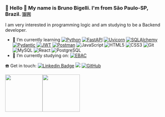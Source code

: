 ### 👋 Hello 👋 My name is Bruno Bigelli. I'm from São Paulo-SP, Brazil. :brazil:


I am very interested in programming logic and am studying to be a Backend developer.


- 🌱 I’m currently learning [![Python](https://img.shields.io/badge/Python-3.9%2B-blue?logo=python&logoColor=white)](https://www.python.org/) [![FastAPI](https://img.shields.io/badge/FastAPI-005571?logo=fastapi&logoColor=white)](https://fastapi.tiangolo.com/) [![Uvicorn](https://img.shields.io/badge/Uvicorn-5ccb93?logo=uvicorn&logoColor=white)](https://www.uvicorn.org/) [![SQLAlchemy](https://img.shields.io/badge/SQLAlchemy-1.4%2B-red?logo=python&logoColor=white)](https://www.sqlalchemy.org/) [![Pydantic](https://img.shields.io/badge/Pydantic-v2-green?logo=python&logoColor=white)](https://pydantic-docs.helpmanual.io/) [![JWT](https://img.shields.io/badge/JWT-Auth-black?logo=json-web-tokens&logoColor=white)](https://jwt.io/) [![Postman](https://img.shields.io/badge/Testado_com-Postman-FF6C37?logo=postman&logoColor=white)](https://www.postman.com/) ![JavaScript](https://img.shields.io/badge/-JavaScript-333333?style=flat&logo=JavaScript&logoColor=#F7DF1E) ![HTML5](https://img.shields.io/badge/-HTML5-333333?style=flat&logo=HTML5&logoColor=#E34F26) ![CSS3](https://img.shields.io/badge/-CSS3-333333?style=flat&logo=CSS3&logoColor=#E34F26) ![Git](https://img.shields.io/badge/-Git-333333?style=flat&logo=Git&logoColor=#F05032) ![MySQL](https://img.shields.io/badge/-MySQL-333333?style=flat&logo=MySQL&logoColor=#4479A1) ![React](https://img.shields.io/badge/-React-333333?style=flat&logo=React&logoColor=#61DAFB) ![PostgreSQL](https://img.shields.io/badge/-PostgreSQL-333333?style=flat&logo=PostgreSQL&logoColor=#4169E1) 
- 📖 I’m currently studying on: [![EBAC](https://img.shields.io/badge/EBAC-8A2BE2?logo=ebac&logoColor=white)](https://ebaconline.com.br/)




:phone: Get in touch: [![Linkedin Badge](https://img.shields.io/badge/-LinkedIn-blue?style=flat-square&logo=Linkedin&logoColor=white&link=https://www.linkedin.com/in/bbigelli/)](https://www.linkedin.com/in/brunobigelli/)  <a href="https://wa.me/5511952302900" alt="WhatsApp" target="_blank"><img src="https://img.shields.io/badge/-WhatsApp-25d366?style=flat-square&labelColor=25d366&logo=whatsapp&logoColor=white&link=https://wa.me/5584981430120"/></a>  [![GitHub](https://img.shields.io/badge/-GitHub-333333?style=flat&logo=GitHub&logoColor=#181717)](https://github.com/bbigelli)

<img height="120em" src="https://github-readme-stats.vercel.app/api?username=bbigelli&show_icons=true&theme=dracula&include_all_commits=true&count_private=true%22/%3E"><img height="120em" src="https://github-readme-stats.vercel.app/api/top-langs/?username=bbigelli&layout=compact&langs_count=7&theme=dracula%22/%3E">


<!--
**bbigelli/bbigelli** is a ✨ _special_ ✨ repository because its `README.md` (this file) appears on your GitHub profile.

Here are some ideas to get you started:

- 🔭 I’m currently working on ...
- 🌱 I’m currently learning ...
- 👯 I’m looking to collaborate on ...
- 🤔 I’m looking for help with ...
- 💬 Ask me about ...
- 📫 How to reach me: ...
- 😄 Pronouns: ...
- ⚡ Fun fact: ...
-->
